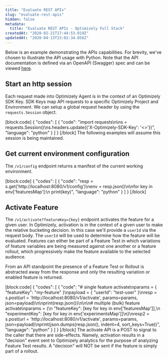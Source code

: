 ```yaml
---
title: "Evaluate REST APIs"
slug: "evaluate-rest-apis"
hidden: false
metadata: 
  title: "Evaluate REST APIs - Optimizely Full Stack"
createdAt: "2020-02-21T17:44:53.019Z"
updatedAt: "2020-04-13T23:02:34.056Z"
---
```

Below is an example demonstrating the APIs capabilities. For brevity, we've chosen to illustrate the API usage with Python. Note that the API documentation is defined via an OpenAPI (Swagger) spec and can be viewed [here](https://optimizely.github.io/docs/api/agent/).

## Start an http session
Each request made into Optimizely Agent is in the context of an Optimizely SDK Key. SDK Keys map API requests to a specific Optimizely Project and Environment. We can setup a global request header by using the `requests.Session` object.


[block:code]
{
  "codes": [
    {
      "code": "import requests\n\ns = requests.Session()\ns.headers.update({'X-Optimizely-SDK-Key': '<<YOUR-SDK-KEY>>'})",
      "language": "python"
    }
  ]
}
[/block]
The following examples will assume this session is being maintained.

## Get current environment configuration
The `/v1/config` endpoint returns a manifest of the current working environment.

[block:code]
{
  "codes": [
    {
      "code": "resp = s.get('http://localhost:8080/v1/config')\nenv = resp.json()\n\nfor key in env['featuresMap']:\n    print(key)",
      "language": "python"
    }
  ]
}
[/block]
## Activate Feature
The `/v1/activate?featureKey={key}` endpoint activates the feature for a given user. In Optimizely, activation is in the context of a given user to make the relative bucketing decision. In this case we'll provide a `userId` via the request body. The `userId` will be used to determine how the feature will be evaluated. Features can either be part of a Feature Test in which variations of feature variables are being measured against one another or a feature rollout, which progressively make the feature available to the selected audience.

From an API standpoint the presence of a Feature Test or Rollout is abstracted away from the response and only the resulting variation or enabled feature is returned.


[block:code]
{
  "codes": [
    {
      "code": "# single feature activate\nparams = { \"featureKey\": \"my-feature\" }\npayload = { \"userId\": \"test-user\" }\nresp = s.post(url = 'http://localhost:8080/v1/activate', params=params, json=payload)\n\nprint(resp.json())\n\n\n# multiple (bulk) feature activate\nparams = {\n    \"featureKey\": [key for key in env['featuresMap']],\n    \"experimentKey\": [key for key in env['experimentsMap']]\n}\nresp2 = s.post(url = 'http://localhost:8080/v1/activate', params=params, json=payload)\nprint(json.dumps(resp.json(), indent=4, sort_keys=True))",
      "language": "python"
    }
  ]
}
[/block]
The activate API is a POST to signal to the caller that there are side-effects. Namely, activation results in a "decision" event sent to Optimizely analytics for the purpose of analyzing Feature Test results. A "decision" will NOT be sent if the feature is simply part of a rollout.